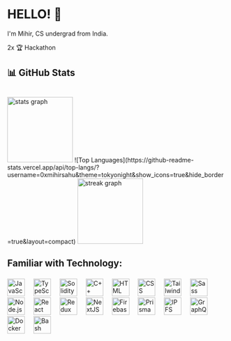# HELLO! 👋

I'm Mihir, CS undergrad from India.

2x 🏆 Hackathon


## 📊 GitHub Stats

<!-- Top Languages Card -->


<br>

<div align="left">
  <img src="https://github-readme-stats.vercel.app/api?username=0xmihirsahu4&hide_title=false&hide_rank=false&show_icons=true&include_all_commits=true&count_private=true&disable_animations=false&theme=dracula&locale=en&hide_border=false" height="150" alt="stats graph"  />
  ![Top Languages](https://github-readme-stats.vercel.app/api/top-langs/?username=0xmihirsahu&theme=tokyonight&show_icons=true&hide_border=true&layout=compact)
  <img src="https://streak-stats.demolab.com?user=0xmihirsahu&locale=en&mode=daily&theme=dracula&hide_border=false&border_radius=5&order=3" height="150" alt="streak graph"  />
</div>

###

<h2 align="left">Familiar with Technology:</h2>

###

<div align="left">
  <img src="https://skillicons.dev/icons?i=js" height="40" alt="JavaScript logo" />
  <img width="12" />
  <img src="https://skillicons.dev/icons?i=ts" height="40" alt="TypeScript logo" />
  <img width="12" />
  <img src="https://skillicons.dev/icons?i=solidity" height="40" alt="Solidity logo" />
  <img width="12" />
  <img src="https://skillicons.dev/icons?i=cpp" height="40" alt="C++ logo" />
  <img width="12" />
  <img src="https://skillicons.dev/icons?i=html" height="40" alt="HTML logo" />
  <img width="12" />
  <img src="https://skillicons.dev/icons?i=css" height="40" alt="CSS logo" />
  <img width="12" />
  <img src="https://skillicons.dev/icons?i=tailwind" height="40" alt="Tailwind CSS logo" />
  <img width="12" />
  <img src="https://skillicons.dev/icons?i=sass" height="40" alt="Sass logo" />
  <img width="12" />
  <img src="https://skillicons.dev/icons?i=nodejs" height="40" alt="Node.js logo" />
  <img width="12" />
  <img src="https://skillicons.dev/icons?i=react" height="40" alt="React logo" />
  <img width="12" />
  <img src="https://skillicons.dev/icons?i=redux" height="40" alt="Redux logo"  />
  <img width="12" />
  <img src="https://skillicons.dev/icons?i=nextjs" height="40" alt="NextJS logo"  />
  <img width="12" />
 <img src="https://skillicons.dev/icons?i=firebase" height="40" alt="Firebase logo"  />
  <img width="12" />
 <img src="https://skillicons.dev/icons?i=prisma" height="40" alt="Prisma logo"  />
  <img width="12" /> 
  <img src="https://skillicons.dev/icons?i=ipfs" height="40" alt="IPFS logo"  />
  <img width="12" /> 
  <img src="https://skillicons.dev/icons?i=graphql" height="40" alt="GraphQL logo"  />
  <img width="12" /> 
  <img src="https://skillicons.dev/icons?i=docker" height="40" alt="Docker logo"  />
  <img width="12" />
  <img src="https://skillicons.dev/icons?i=bash" height="40" alt="Bash logo"  />
</div>

###
